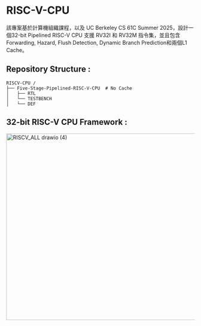 # RISC-V-CPU
該專案基於計算機組織課程，以及 UC Berkeley CS 61C Summer 2025，設計一個32-bit Pipelined RISC-V CPU 支援 RV32I 和 RV32M 指令集，並且包含Forwarding, Hazard, Flush Detection, Dynamic Branch Prediction和兩個L1 Cache。
  
## Repository Structure :
```
RISCV-CPU /
├── Five-Stage-Pipelined-RISC-V-CPU  # No Cache  
│   ├── RTL
│   └── TESTBENCH
│   └── DEF         
```

## 32-bit RISC-V CPU Framework :   
<img width="600" height="500" alt="RISCV_ALL drawio (4)" src="https://github.com/user-attachments/assets/5aa5eeed-15eb-467f-a554-bf9208201c23" />

